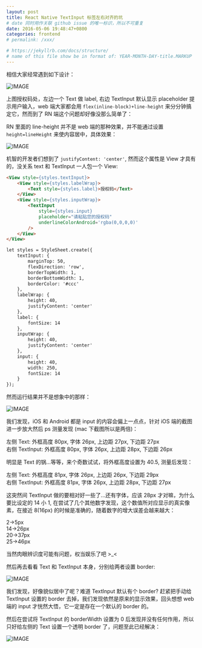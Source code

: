 ```yaml
---
layout: post
title: React Native TextInput 标签左右对齐的坑
# date 同时用作关联 github issue 的唯一标识，所以不可重复
date: 2016-05-06 19:48:47+0800
categories: frontend
# permalink: /xxx/

# https://jekyllrb.com/docs/structure/
# name of this file show be in format of: YEAR-MONTH-DAY-title.MARKUP
---
```



相信大家经常遇到如下设计：  
  
![IMAGE](https://cdn.jsdelivr.net/gh/xwenliang/gallery2022/2022-04-27-788660ca91.jpg)  
  
上图授权码处，左边一个 Text 做 label, 右边 TextInput 默认显示 placeholder 提示用户输入，web 端大家都会用 `flex(inline-block)+line-height` 来分分钟搞定它，然而到了 RN 端这个问题却好像没那么简单了：  
  
RN 里面的 line-height 并不是 web 端的那种效果，并不能通过设置 `height=lineHeight` 来使内容居中，具体效果：  

![IMAGE](https://cdn.jsdelivr.net/gh/xwenliang/gallery2022/2022-04-27-b0eb556a3a.jpg)  

机智的开发者们想到了 `justifyContent: 'center'`, 然而这个属性是 View 才具有的，没关系 text 和 TextInput 一人包一个 View:  

```html
<View style={styles.textInput}>
    <View style={styles.labelWrap}>
        <Text style={styles.label}>授权码</Text>
    </View>
    <View style={styles.inputWrap}>
        <TextInput
            style={styles.input}
            placeholder="请粘贴您的授权码"
            underlineColorAndroid='rgba(0,0,0,0)'
        />
    </View>
</View>

let styles = StyleSheet.create({
    textInput: {
        marginTop: 50,
        flexDirection: 'row',
        borderTopWidth: 1,
        borderBottomWidth: 1,
        borderColor: '#ccc'
    },
    labelWrap: {
        height: 40,
        justifyContent: 'center'
    },
    label: {
        fontSize: 14
    },
    inputWrap: {
        height: 40,
        justifyContent: 'center'
    },
    input: {
        height: 40,
        width: 250,
        fontSize: 14
    }
});
```

然而运行结果并不是想象中的那样：  

![IMAGE](https://cdn.jsdelivr.net/gh/xwenliang/gallery2022/2022-04-27-1a3ecde260.jpg)  

我们发现，iOS 和 Android 都是 input 的内容会偏上一点点，针对 iOS 端的截图进一步放大然后 ps 测量发现 (mac 下截图所以是两倍)：  

左侧 Text: 外框高度 80px, 字体 26px, 上边距 27px, 下边距 27px  
右侧 TextInput: 外框高度 80px, 字体 26px, 上边距 28px, 下边距 26px  

明显是 Text 的锅...等等，来个奇数试试，将外框高度设置为 40.5, 测量后发现：  

左侧 Text: 外框高度 81px, 字体 26px, 上边距 26px, 下边距 29px  
右侧 TextInput: 外框高度 81px, 字体 26px, 上边距 28px, 下边距 27px  

这突然间 TextInput 做的要相对好一些了...还有字体，应该 28px 才对嘛，为什么要比设定的 14 小 1, 在尝试了几个其他数字发现，这个数值所对应显示的真实像素，在接近 8(16px) 的时候是准确的，随着数字的增大误差会越来越大：  

2->5px  
14->26px  
20->37px  
25->46px  

当然肉眼辨识度可能有问题，权当娱乐了吧 >_<  

然后再去看看 Text 和 TextInput 本身，分别给两者设置 border:  

![IMAGE](https://cdn.jsdelivr.net/gh/xwenliang/gallery2022/2022-04-27-0ddd15617d.jpg)  

我们发现，好像貌似居中了呢？难道 TextInput 默认有个 border? 赶紧把手动给 TextInput 设置的 border 去掉，我们发现依然是原来的显示效果，回头想想 web 端的 input 才恍然大悟，它一定是存在一个默认的 border 的。  

然后在尝试将 TextInput 的 borderWidth 设置为 0 后发现并没有任何作用，所以只好给左侧的 Text 设置一个透明 border 了，问题至此已经解决：  

![IMAGE](https://cdn.jsdelivr.net/gh/xwenliang/gallery2022/2022-04-27-4cf731d14b.jpg)  

